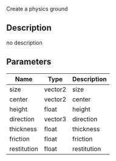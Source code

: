 Create a physics ground



## Description
no description
## Parameters

<table>
<thead>
	<tr>
		<th>Name</th>
		<th>Type</th>
		<th>Description</th>
	</tr>
</thead>
<tr>
	<td>size</td>
	<td><div class='bg-teal-800 px-2 py-px text-white rounded-sm'>vector2</div></td>
	<td>size</td>
</tr>
<tr>
	<td>center</td>
	<td><div class='bg-teal-800 px-2 py-px text-white rounded-sm'>vector2</div></td>
	<td>center</td>
</tr>
<tr>
	<td>height</td>
	<td><div class='bg-yellow-800 px-2 py-px text-white rounded-sm'>float</div></td>
	<td>height</td>
</tr>
<tr>
	<td>direction</td>
	<td><div class='bg-blue-800 px-2 py-px text-white rounded-sm'>vector3</div></td>
	<td>direction</td>
</tr>
<tr>
	<td>thickness</td>
	<td><div class='bg-yellow-800 px-2 py-px text-white rounded-sm'>float</div></td>
	<td>thickness</td>
</tr>
<tr>
	<td>friction</td>
	<td><div class='bg-yellow-800 px-2 py-px text-white rounded-sm'>float</div></td>
	<td>friction</td>
</tr>
<tr>
	<td>restitution</td>
	<td><div class='bg-yellow-800 px-2 py-px text-white rounded-sm'>float</div></td>
	<td>restitution</td>
</tr>
</table>